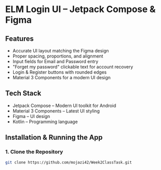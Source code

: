 # ELM Login UI – Jetpack Compose & Figma

## Features
- Accurate UI layout matching the Figma design
- Proper spacing, proportions, and alignment
- Input fields for Email and Password entry
- "Forget my password" clickable text for account recovery
- Login & Register buttons with rounded edges
- Material 3 Components for a modern UI design


## Tech Stack
- Jetpack Compose – Modern UI toolkit for Android
- Material 3 Components – Latest UI styling
- Figma – UI design
- Kotlin – Programming language


## Installation & Running the App
### 1. Clone the Repository
```sh
git clone https://github.com/mojazi42/Week2ClassTask.git

